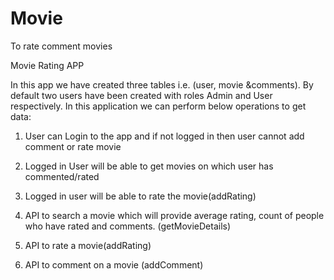 # Movie
To rate comment movies

Movie Rating APP

In this app we have created three tables i.e. (user, movie &comments).
By default two users have been created with roles Admin and User respectively.
In this application we can perform below operations to get data:
1)	User can Login to the app and if not logged in then user  cannot add comment or rate movie
 
2)	 Logged in User will be able to get movies on which user has commented/rated
 
3)	Logged in user will be able to rate the movie(addRating)
 

4)	API to search a movie which will provide average rating, count of people who have rated and comments. (getMovieDetails)
 
5)	API to rate a movie(addRating)
 
6)	API to comment on a movie (addComment)

